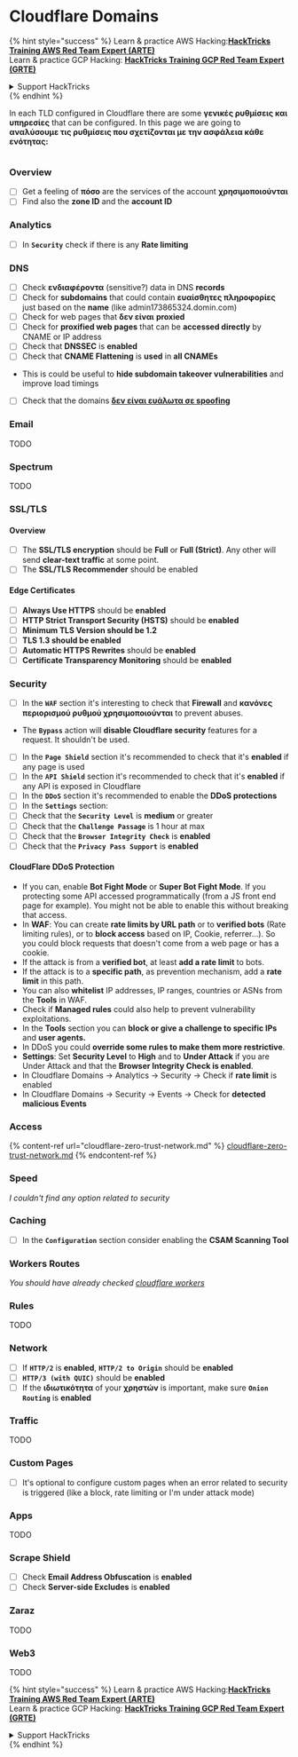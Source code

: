 # Cloudflare Domains

{% hint style="success" %}
Learn & practice AWS Hacking:<img src="../../.gitbook/assets/image (1) (1).png" alt="" data-size="line">[**HackTricks Training AWS Red Team Expert (ARTE)**](https://training.hacktricks.xyz/courses/arte)<img src="../../.gitbook/assets/image (1) (1).png" alt="" data-size="line">\
Learn & practice GCP Hacking: <img src="../../.gitbook/assets/image (2).png" alt="" data-size="line">[**HackTricks Training GCP Red Team Expert (GRTE)**<img src="../../.gitbook/assets/image (2).png" alt="" data-size="line">](https://training.hacktricks.xyz/courses/grte)

<details>

<summary>Support HackTricks</summary>

* Check the [**subscription plans**](https://github.com/sponsors/carlospolop)!
* **Join the** 💬 [**Discord group**](https://discord.gg/hRep4RUj7f) or the [**telegram group**](https://t.me/peass) or **follow** us on **Twitter** 🐦 [**@hacktricks\_live**](https://twitter.com/hacktricks\_live)**.**
* **Share hacking tricks by submitting PRs to the** [**HackTricks**](https://github.com/carlospolop/hacktricks) and [**HackTricks Cloud**](https://github.com/carlospolop/hacktricks-cloud) github repos.

</details>
{% endhint %}

In each TLD configured in Cloudflare there are some **γενικές ρυθμίσεις και υπηρεσίες** that can be configured. In this page we are going to **αναλύσουμε τις ρυθμίσεις που σχετίζονται με την ασφάλεια κάθε ενότητας:**

<figure><img src="../../.gitbook/assets/image (101).png" alt=""><figcaption></figcaption></figure>

### Overview

* [ ] Get a feeling of **πόσο** are the services of the account **χρησιμοποιούνται**
* [ ] Find also the **zone ID** and the **account ID**

### Analytics

* [ ] In **`Security`** check if there is any **Rate limiting**

### DNS

* [ ] Check **ενδιαφέροντα** (sensitive?) data in DNS **records**
* [ ] Check for **subdomains** that could contain **ευαίσθητες πληροφορίες** just based on the **name** (like admin173865324.domin.com)
* [ ] Check for web pages that **δεν είναι** **proxied**
* [ ] Check for **proxified web pages** that can be **accessed directly** by CNAME or IP address
* [ ] Check that **DNSSEC** is **enabled**
* [ ] Check that **CNAME Flattening** is **used** in **all CNAMEs**
* This is could be useful to **hide subdomain takeover vulnerabilities** and improve load timings
* [ ] Check that the domains [**δεν είναι ευάλωτα σε spoofing**](https://book.hacktricks.xyz/network-services-pentesting/pentesting-smtp#mail-spoofing)

### **Email**

TODO

### Spectrum

TODO

### SSL/TLS

#### **Overview**

* [ ] The **SSL/TLS encryption** should be **Full** or **Full (Strict)**. Any other will send **clear-text traffic** at some point.
* [ ] The **SSL/TLS Recommender** should be enabled

#### Edge Certificates

* [ ] **Always Use HTTPS** should be **enabled**
* [ ] **HTTP Strict Transport Security (HSTS)** should be **enabled**
* [ ] **Minimum TLS Version should be 1.2**
* [ ] **TLS 1.3 should be enabled**
* [ ] **Automatic HTTPS Rewrites** should be **enabled**
* [ ] **Certificate Transparency Monitoring** should be **enabled**

### **Security**

* [ ] In the **`WAF`** section it's interesting to check that **Firewall** and **κανόνες περιορισμού ρυθμού χρησιμοποιούνται** to prevent abuses.
* The **`Bypass`** action will **disable Cloudflare security** features for a request. It shouldn't be used.
* [ ] In the **`Page Shield`** section it's recommended to check that it's **enabled** if any page is used
* [ ] In the **`API Shield`** section it's recommended to check that it's **enabled** if any API is exposed in Cloudflare
* [ ] In the **`DDoS`** section it's recommended to enable the **DDoS protections**
* [ ] In the **`Settings`** section:
* [ ] Check that the **`Security Level`** is **medium** or greater
* [ ] Check that the **`Challenge Passage`** is 1 hour at max
* [ ] Check that the **`Browser Integrity Check`** is **enabled**
* [ ] Check that the **`Privacy Pass Support`** is **enabled**

#### **CloudFlare DDoS Protection**

* If you can, enable **Bot Fight Mode** or **Super Bot Fight Mode**. If you protecting some API accessed programmatically (from a JS front end page for example). You might not be able to enable this without breaking that access.
* In **WAF**: You can create **rate limits by URL path** or to **verified bots** (Rate limiting rules), or to **block access** based on IP, Cookie, referrer...). So you could block requests that doesn't come from a web page or has a cookie.
* If the attack is from a **verified bot**, at least **add a rate limit** to bots.
* If the attack is to a **specific path**, as prevention mechanism, add a **rate limit** in this path.
* You can also **whitelist** IP addresses, IP ranges, countries or ASNs from the **Tools** in WAF.
* Check if **Managed rules** could also help to prevent vulnerability exploitations.
* In the **Tools** section you can **block or give a challenge to specific IPs** and **user agents.**
* In DDoS you could **override some rules to make them more restrictive**.
* **Settings**: Set **Security Level** to **High** and to **Under Attack** if you are Under Attack and that the **Browser Integrity Check is enabled**.
* In Cloudflare Domains -> Analytics -> Security -> Check if **rate limit** is enabled
* In Cloudflare Domains -> Security -> Events -> Check for **detected malicious Events**

### Access

{% content-ref url="cloudflare-zero-trust-network.md" %}
[cloudflare-zero-trust-network.md](cloudflare-zero-trust-network.md)
{% endcontent-ref %}

### Speed

_I couldn't find any option related to security_

### Caching

* [ ] In the **`Configuration`** section consider enabling the **CSAM Scanning Tool**

### **Workers Routes**

_You should have already checked_ [_cloudflare workers_](./#workers)

### Rules

TODO

### Network

* [ ] If **`HTTP/2`** is **enabled**, **`HTTP/2 to Origin`** should be **enabled**
* [ ] **`HTTP/3 (with QUIC)`** should be **enabled**
* [ ] If the **ιδιωτικότητα** of your **χρηστών** is important, make sure **`Onion Routing`** is **enabled**

### **Traffic**

TODO

### Custom Pages

* [ ] It's optional to configure custom pages when an error related to security is triggered (like a block, rate limiting or I'm under attack mode)

### Apps

TODO

### Scrape Shield

* [ ] Check **Email Address Obfuscation** is **enabled**
* [ ] Check **Server-side Excludes** is **enabled**

### **Zaraz**

TODO

### **Web3**

TODO

{% hint style="success" %}
Learn & practice AWS Hacking:<img src="../../.gitbook/assets/image (1) (1).png" alt="" data-size="line">[**HackTricks Training AWS Red Team Expert (ARTE)**](https://training.hacktricks.xyz/courses/arte)<img src="../../.gitbook/assets/image (1) (1).png" alt="" data-size="line">\
Learn & practice GCP Hacking: <img src="../../.gitbook/assets/image (2).png" alt="" data-size="line">[**HackTricks Training GCP Red Team Expert (GRTE)**<img src="../../.gitbook/assets/image (2).png" alt="" data-size="line">](https://training.hacktricks.xyz/courses/grte)

<details>

<summary>Support HackTricks</summary>

* Check the [**subscription plans**](https://github.com/sponsors/carlospolop)!
* **Join the** 💬 [**Discord group**](https://discord.gg/hRep4RUj7f) or the [**telegram group**](https://t.me/peass) or **follow** us on **Twitter** 🐦 [**@hacktricks\_live**](https://twitter.com/hacktricks\_live)**.**
* **Share hacking tricks by submitting PRs to the** [**HackTricks**](https://github.com/carlospolop/hacktricks) and [**HackTricks Cloud**](https://github.com/carlospolop/hacktricks-cloud) github repos.

</details>
{% endhint %}
